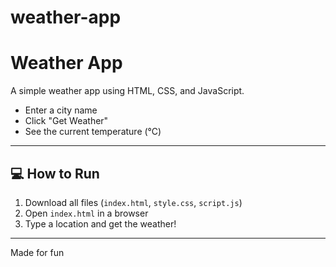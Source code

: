 # weather-app

#  Weather App

A simple weather app using HTML, CSS, and JavaScript.

- Enter a city name
- Click "Get Weather"
- See the current temperature (°C)



---

## 💻 How to Run

1. Download all files (`index.html`, `style.css`, `script.js`)
2. Open `index.html` in a browser
3. Type a location and get the weather!

---

Made for fun 
